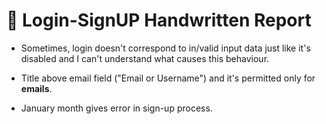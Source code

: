 # 📜 Login-SignUP Handwritten Report

- Sometimes, login doesn't correspond to in/valid input data just like it's disabled and I can't understand what causes this behaviour.

- Title above email field ("Email or Username") and it's permitted only for **emails**.

- January month gives error in sign-up process.
